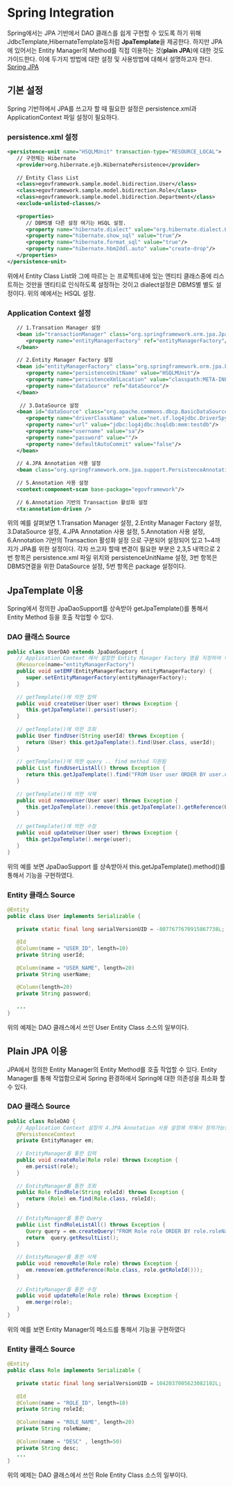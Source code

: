 # Spring Integration
Spring에서는 JPA 기반에서 DAO 클래스를 쉽게 구현할 수 있도록 하기 위해 JdbcTemplate,HibernateTemplate등처럼 **JpaTemplate**을 제공한다. 하지만 JPA에 있어서는 Entity Manager의 Method를 직접 이용하는 것(**plain JPA**)에 대한 것도 가이드한다. 이에 두가지 방법에 대한 설정 및 사용방법에 대해서 설명하고자 한다. [Spring JPA](https://docs.spring.io/spring-framework/docs/2.5.x/reference/orm.html#orm-jpa)

## 기본 설정
Spring 기반하에서 JPA를 쓰고자 할 때 필요한 설정은 persistence.xml과 ApplicationContext 파일 설정이 필요하다.

### persistence.xml 설정
```xml
<persistence-unit name="HSQLMUnit" transaction-type="RESOURCE_LOCAL"> 
   // 구현체는 Hibernate	
   <provider>org.hibernate.ejb.HibernatePersistence</provider>
 
   // Entity Class List
   <class>egovframework.sample.model.bidirection.User</class>
   <class>egovframework.sample.model.bidirection.Role</class>
   <class>egovframework.sample.model.bidirection.Department</class>
   <exclude-unlisted-classes/>
 
   <properties>
      // DBMS별 다른 설정 여기는 HSQL 설정.
      <property name="hibernate.dialect" value="org.hibernate.dialect.HSQLDialect"/>
      <property name="hibernate.show_sql" value="true"/>
      <property name="hibernate.format_sql" value="true"/>
      <property name="hibernate.hbm2ddl.auto" value="create-drop"/>
   </properties>
</persistence-unit>
```
위에서 Entity Class List와 그에 따르는 <exclude-unlisted-classes/>는 프로젝트내에 있는 엔티티 클래스중에 리스트하는 것만을 엔티티로 인식하도록 설정하는 것이고 dialect설정은 DBMS별 별도 설정이다. 위의 예에서는 HSQL 설정.

### Application Context 설정
```xml
   // 1.Transation Manager 설정
   <bean id="transactionManager" class="org.springframework.orm.jpa.JpaTransactionManager">
      <property name="entityManagerFactory" ref="entityManagerFactory"/>
   </bean>	
 
   // 2.Entity Manager Factory 설정
   <bean id="entityManagerFactory" class="org.springframework.orm.jpa.LocalContainerEntityManagerFactoryBean">
      <property name="persistenceUnitName" value="HSQLMUnit"/>
      <property name="persistenceXmlLocation" value="classpath:META-INF/persistHSQLMemDB.xml"/>
      <property name="dataSource" ref="dataSource"/>
   </bean>
 
    // 3.DataSource 설정
   <bean id="dataSource" class="org.apache.commons.dbcp.BasicDataSource" destroy-method="close">
      <property name="driverClassName" value="net.sf.log4jdbc.DriverSpy"/>
      <property name="url" value="jdbc:log4jdbc:hsqldb:mem:testdb"/>
      <property name="username" value="sa"/>
      <property name="password" value=""/>
      <property name="defaultAutoCommit" value="false"/>
   </bean>	
 
   // 4.JPA Annotation 사용 설정
   <bean class="org.springframework.orm.jpa.support.PersistenceAnnotationBeanPostProcessor"/>	
 
   // 5.Annotation 사용 설정
   <context:component-scan base-package="egovframework"/>
 
   // 6.Annotation 기반의 Transaction 활성화 설정 
   <tx:annotation-driven />
```
위의 예를 살펴보면 1.Transation Manager 설정, 2.Entity Manager Factory 설정, 3.DataSource 설정, 4.JPA Annotation 사용 설정, 5.Annotation 사용 설정, 6.Annotation 기반의 Transaction 활성화 설정 으로 구분되어 설정되어 있고 1~4까지가 JPA를 위한 설정이다. 각자 쓰고자 할때 변경이 필요한 부분은 2,3,5 내역으로 2번 항목은 persistence.xml 파일 위치와 persistenceUnitName 설정, 3번 항목은 DBMS연결을 위한 DataSource 설정, 5번 항목은 package 설정이다.

## JpaTemplate 이용
Spring에서 정의한 JpaDaoSupport를 상속받아 getJpaTemplate()를 통해서 Entity Method 등을 호출 작업할 수 있다.

### DAO 클래스 Source
```java
public class UserDAO extends JpaDaoSupport {
   // Application Context 에서 설정한 Entity Manager Factory 명을 지정하여 부모의 EntityManagerFactory를 설정한다.
   @Resource(name="entityManagerFactory")
   public void setEMF(EntityManagerFactory entityManagerFactory) {
      super.setEntityManagerFactory(entityManagerFactory);
   }
 
   // getTemplate()에 의한 입력	
   public void createUser(User user) throws Exception {
      this.getJpaTemplate().persist(user);
   }
 
   // getTemplate()에 의한 조회	
   public User findUser(String userId) throws Exception {
      return (User) this.getJpaTemplate().find(User.class, userId);
   }
 
   // getTemplate()에 의한 query .. find method 지원됨	
   public List findUserListAll() throws Exception {
      return this.getJpaTemplate().find("FROM User user ORDER BY user.userName");
   }
 
   // getTemplate()에 의한 삭제	
   public void removeUser(User user) throws Exception {
      this.getJpaTemplate().remove(this.getJpaTemplate().getReference(User.class, user.getUserId()));
   }
 
   // getTemplate()에 의한 수정
   public void updateUser(User user) throws Exception {
      this.getJpaTemplate().merge(user);
   }
}
```
위의 예를 보면 JpaDaoSupport 를 상속받아서 this.getJpaTemplate().method()를 통해서 기능을 구현하였다.

### Entity 클래스 Source
```java
@Entity
public class User implements Serializable {
 
   private static final long serialVersionUID = -8077677670915867738L;
 
   @Id
   @Column(name = "USER_ID", length=10)
   private String userId;
 
   @Column(name = "USER_NAME", length=20)
   private String userName;
 
   @Column(length=20)
   private String password;
 
   ...
}
```
위의 예제는 DAO 클래스에서 쓰인 User Entity Class 소스의 일부이다.

## Plain JPA 이용
JPA에서 정의한 Entity Manager의 Entity Method를 호출 작업할 수 있다. Entity Manager를 통해 작업함으로써 Spring 환경하에서 Spring에 대한 의존성을 최소화 할 수 있다.

### DAO 클래스 Source
```java
public class RoleDAO {
   // Application Context 설정의 4.JPA Annotation 사용 설정에 의해서 정의가능한 것으로 Annotation기반으로 Entity Manager를 지정한다.	
   @PersistenceContext
   private EntityManager em;
 
   // EntityManager를 통한 입력	
   public void createRole(Role role) throws Exception {
      em.persist(role);
   }
 
   // EntityManager를 통한 조회
   public Role findRole(String roleId) throws Exception {
      return (Role) em.find(Role.class, roleId);
   }
 
   // EntityManager를 통한 Query
   public List findRoleListAll() throws Exception {
      Query query = em.createQuery("FROM Role role ORDER BY role.roleName");
      return  query.getResultList();		
   }
 
   // EntityManager를 통한 삭제
   public void removeRole(Role role) throws Exception {
      em.remove(em.getReference(Role.class, role.getRoleId()));
   }
 
   // EntityManager를 통한 수정
   public void updateRole(Role role) throws Exception {
      em.merge(role);
   }
}
```
위의 예를 보면 Entity Manager의 메소드를 통해서 기능을 구현하였다

### Entity 클래스 Source
```java
@Entity
public class Role implements Serializable {
 
   private static final long serialVersionUID = 1042037005623082102L;
 
   @Id
   @Column(name = "ROLE_ID", length=10)
   private String roleId;
 
   @Column(name = "ROLE_NAME", length=20)
   private String roleName;
 
   @Column(name = "DESC" , length=50)	
   private String desc;	
   ...
}
```
위의 예제는 DAO 클래스에서 쓰인 Role Entity Class 소스의 일부이다.